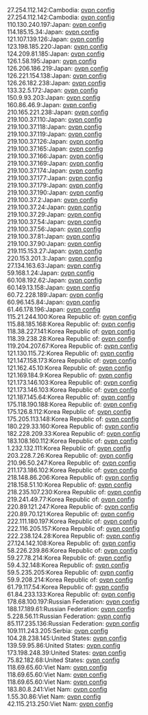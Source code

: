 27.254.112.142:Cambodia: [ovpn config](vpn/27_254_112_142.ovpn)  
27.254.112.142:Cambodia: [ovpn config](vpn/27_254_112_142.ovpn)  
110.130.240.197:Japan: [ovpn config](vpn/110_130_240_197.ovpn)  
114.185.15.34:Japan: [ovpn config](vpn/114_185_15_34.ovpn)  
121.107.139.126:Japan: [ovpn config](vpn/121_107_139_126.ovpn)  
123.198.185.220:Japan: [ovpn config](vpn/123_198_185_220.ovpn)  
124.209.81.185:Japan: [ovpn config](vpn/124_209_81_185.ovpn)  
126.1.58.195:Japan: [ovpn config](vpn/126_1_58_195.ovpn)  
126.206.186.219:Japan: [ovpn config](vpn/126_206_186_219.ovpn)  
126.221.154.138:Japan: [ovpn config](vpn/126_221_154_138.ovpn)  
126.26.182.238:Japan: [ovpn config](vpn/126_26_182_238.ovpn)  
133.32.5.172:Japan: [ovpn config](vpn/133_32_5_172.ovpn)  
150.9.93.203:Japan: [ovpn config](vpn/150_9_93_203.ovpn)  
160.86.46.9:Japan: [ovpn config](vpn/160_86_46_9.ovpn)  
210.165.221.238:Japan: [ovpn config](vpn/210_165_221_238.ovpn)  
219.100.37.110:Japan: [ovpn config](vpn/219_100_37_110.ovpn)  
219.100.37.118:Japan: [ovpn config](vpn/219_100_37_118.ovpn)  
219.100.37.119:Japan: [ovpn config](vpn/219_100_37_119.ovpn)  
219.100.37.126:Japan: [ovpn config](vpn/219_100_37_126.ovpn)  
219.100.37.165:Japan: [ovpn config](vpn/219_100_37_165.ovpn)  
219.100.37.166:Japan: [ovpn config](vpn/219_100_37_166.ovpn)  
219.100.37.169:Japan: [ovpn config](vpn/219_100_37_169.ovpn)  
219.100.37.174:Japan: [ovpn config](vpn/219_100_37_174.ovpn)  
219.100.37.177:Japan: [ovpn config](vpn/219_100_37_177.ovpn)  
219.100.37.179:Japan: [ovpn config](vpn/219_100_37_179.ovpn)  
219.100.37.190:Japan: [ovpn config](vpn/219_100_37_190.ovpn)  
219.100.37.2:Japan: [ovpn config](vpn/219_100_37_2.ovpn)  
219.100.37.24:Japan: [ovpn config](vpn/219_100_37_24.ovpn)  
219.100.37.29:Japan: [ovpn config](vpn/219_100_37_29.ovpn)  
219.100.37.54:Japan: [ovpn config](vpn/219_100_37_54.ovpn)  
219.100.37.56:Japan: [ovpn config](vpn/219_100_37_56.ovpn)  
219.100.37.81:Japan: [ovpn config](vpn/219_100_37_81.ovpn)  
219.100.37.90:Japan: [ovpn config](vpn/219_100_37_90.ovpn)  
219.115.153.27:Japan: [ovpn config](vpn/219_115_153_27.ovpn)  
220.153.201.3:Japan: [ovpn config](vpn/220_153_201_3.ovpn)  
27.134.163.63:Japan: [ovpn config](vpn/27_134_163_63.ovpn)  
59.168.1.24:Japan: [ovpn config](vpn/59_168_1_24.ovpn)  
60.108.192.62:Japan: [ovpn config](vpn/60_108_192_62.ovpn)  
60.149.13.158:Japan: [ovpn config](vpn/60_149_13_158.ovpn)  
60.72.228.189:Japan: [ovpn config](vpn/60_72_228_189.ovpn)  
60.96.145.84:Japan: [ovpn config](vpn/60_96_145_84.ovpn)  
61.46.178.196:Japan: [ovpn config](vpn/61_46_178_196.ovpn)  
115.21.244.100:Korea Republic of: [ovpn config](vpn/115_21_244_100.ovpn)  
115.88.185.168:Korea Republic of: [ovpn config](vpn/115_88_185_168.ovpn)  
118.38.227.141:Korea Republic of: [ovpn config](vpn/118_38_227_141.ovpn)  
118.39.238.28:Korea Republic of: [ovpn config](vpn/118_39_238_28.ovpn)  
119.204.207.67:Korea Republic of: [ovpn config](vpn/119_204_207_67.ovpn)  
121.130.115.72:Korea Republic of: [ovpn config](vpn/121_130_115_72.ovpn)  
121.147.158.173:Korea Republic of: [ovpn config](vpn/121_147_158_173.ovpn)  
121.162.45.10:Korea Republic of: [ovpn config](vpn/121_162_45_10.ovpn)  
121.169.184.9:Korea Republic of: [ovpn config](vpn/121_169_184_9.ovpn)  
121.173.146.103:Korea Republic of: [ovpn config](vpn/121_173_146_103.ovpn)  
121.173.146.103:Korea Republic of: [ovpn config](vpn/121_173_146_103.ovpn)  
121.187.145.64:Korea Republic of: [ovpn config](vpn/121_187_145_64.ovpn)  
175.118.190.188:Korea Republic of: [ovpn config](vpn/175_118_190_188.ovpn)  
175.126.8.112:Korea Republic of: [ovpn config](vpn/175_126_8_112.ovpn)  
175.205.113.148:Korea Republic of: [ovpn config](vpn/175_205_113_148.ovpn)  
180.229.33.160:Korea Republic of: [ovpn config](vpn/180_229_33_160.ovpn)  
182.228.209.33:Korea Republic of: [ovpn config](vpn/182_228_209_33.ovpn)  
183.108.160.112:Korea Republic of: [ovpn config](vpn/183_108_160_112.ovpn)  
1.232.132.111:Korea Republic of: [ovpn config](vpn/1_232_132_111.ovpn)  
203.228.7.26:Korea Republic of: [ovpn config](vpn/203_228_7_26.ovpn)  
210.96.50.247:Korea Republic of: [ovpn config](vpn/210_96_50_247.ovpn)  
211.173.186.102:Korea Republic of: [ovpn config](vpn/211_173_186_102.ovpn)  
218.148.86.206:Korea Republic of: [ovpn config](vpn/218_148_86_206.ovpn)  
218.158.51.10:Korea Republic of: [ovpn config](vpn/218_158_51_10.ovpn)  
218.235.107.230:Korea Republic of: [ovpn config](vpn/218_235_107_230.ovpn)  
219.241.49.77:Korea Republic of: [ovpn config](vpn/219_241_49_77.ovpn)  
220.89.121.247:Korea Republic of: [ovpn config](vpn/220_89_121_247.ovpn)  
220.89.70.121:Korea Republic of: [ovpn config](vpn/220_89_70_121.ovpn)  
222.111.180.197:Korea Republic of: [ovpn config](vpn/222_111_180_197.ovpn)  
222.116.205.157:Korea Republic of: [ovpn config](vpn/222_116_205_157.ovpn)  
222.238.124.28:Korea Republic of: [ovpn config](vpn/222_238_124_28.ovpn)  
27.124.142.108:Korea Republic of: [ovpn config](vpn/27_124_142_108.ovpn)  
58.226.239.86:Korea Republic of: [ovpn config](vpn/58_226_239_86.ovpn)  
59.27.78.214:Korea Republic of: [ovpn config](vpn/59_27_78_214.ovpn)  
59.4.32.148:Korea Republic of: [ovpn config](vpn/59_4_32_148.ovpn)  
59.5.235.205:Korea Republic of: [ovpn config](vpn/59_5_235_205.ovpn)  
59.9.208.214:Korea Republic of: [ovpn config](vpn/59_9_208_214.ovpn)  
61.79.117.54:Korea Republic of: [ovpn config](vpn/61_79_117_54.ovpn)  
61.84.233.133:Korea Republic of: [ovpn config](vpn/61_84_233_133.ovpn)  
178.68.100.197:Russian Federation: [ovpn config](vpn/178_68_100_197.ovpn)  
188.17.189.61:Russian Federation: [ovpn config](vpn/188_17_189_61.ovpn)  
5.228.56.11:Russian Federation: [ovpn config](vpn/5_228_56_11.ovpn)  
85.117.235.136:Russian Federation: [ovpn config](vpn/85_117_235_136.ovpn)  
109.111.243.205:Serbia: [ovpn config](vpn/109_111_243_205.ovpn)  
104.28.238.145:United States: [ovpn config](vpn/104_28_238_145.ovpn)  
139.59.95.86:United States: [ovpn config](vpn/139_59_95_86.ovpn)  
173.198.248.39:United States: [ovpn config](vpn/173_198_248_39.ovpn)  
75.82.182.68:United States: [ovpn config](vpn/75_82_182_68.ovpn)  
118.69.65.60:Viet Nam: [ovpn config](vpn/118_69_65_60.ovpn)  
118.69.65.60:Viet Nam: [ovpn config](vpn/118_69_65_60.ovpn)  
118.69.65.60:Viet Nam: [ovpn config](vpn/118_69_65_60.ovpn)  
183.80.8.241:Viet Nam: [ovpn config](vpn/183_80_8_241.ovpn)  
1.55.30.86:Viet Nam: [ovpn config](vpn/1_55_30_86.ovpn)  
42.115.213.250:Viet Nam: [ovpn config](vpn/42_115_213_250.ovpn)  
